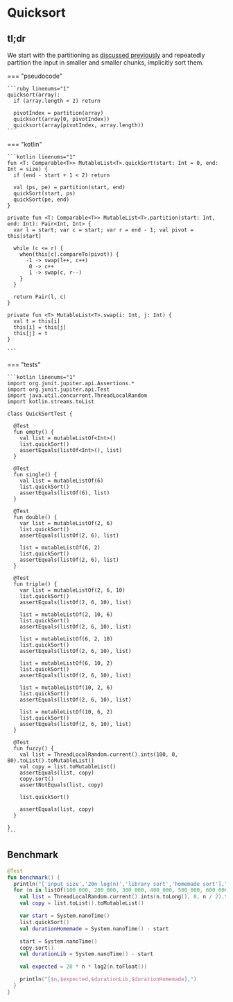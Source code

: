 # Quicksort

<script type="text/javascript" src="https://www.gstatic.com/charts/loader.js"></script>

## tl;dr

We start with the partitioning as [discussed previously](/partition/partition) and repeatedly partition the input in smaller and smaller chunks, implicitly sort them.

=== "pseudocode"

    ```ruby linenums="1"
    quicksort(array):
      if (array.length < 2) return

      pivotIndex = partition(array)
      quicksort(array[0, pivotIndex))
      quicksort(array[pivotIndex, array.length))
    ```

=== "kotlin"

    ```kotlin linenums="1"
    fun <T: Comparable<T>> MutableList<T>.quickSort(start: Int = 0, end: Int = size) {
      if (end - start + 1 < 2) return

      val (ps, pe) = partition(start, end)
      quickSort(start, ps)
      quickSort(pe, end)
    }

    private fun <T: Comparable<T>> MutableList<T>.partition(start: Int, end: Int): Pair<Int, Int> {
      var l = start; var c = start; var r = end - 1; val pivot = this[start]

      while (c <= r) {
        when(this[c].compareTo(pivot)) {
          -1 -> swap(l++, c++)
           0 -> c++
           1 -> swap(c, r--)
        }
      }

      return Pair(l, c)
    }

    private fun <T> MutableList<T>.swap(i: Int, j: Int) {
      val t = this[i]
      this[i] = this[j]
      this[j] = t
    }

    ```

=== "tests"

    ```kotlin linenums="1"
    import org.junit.jupiter.api.Assertions.*
    import org.junit.jupiter.api.Test
    import java.util.concurrent.ThreadLocalRandom
    import kotlin.streams.toList

    class QuickSortTest {

      @Test
      fun empty() {
        val list = mutableListOf<Int>()
        list.quickSort()
        assertEquals(listOf<Int>(), list)
      }

      @Test
      fun single() {
        val list = mutableListOf(6)
        list.quickSort()
        assertEquals(listOf(6), list)
      }

      @Test
      fun double() {
        var list = mutableListOf(2, 6)
        list.quickSort()
        assertEquals(listOf(2, 6), list)

        list = mutableListOf(6, 2)
        list.quickSort()
        assertEquals(listOf(2, 6), list)
      }

      @Test
      fun triple() {
        var list = mutableListOf(2, 6, 10)
        list.quickSort()
        assertEquals(listOf(2, 6, 10), list)

        list = mutableListOf(2, 10, 6)
        list.quickSort()
        assertEquals(listOf(2, 6, 10), list)

        list = mutableListOf(6, 2, 10)
        list.quickSort()
        assertEquals(listOf(2, 6, 10), list)

        list = mutableListOf(6, 10, 2)
        list.quickSort()
        assertEquals(listOf(2, 6, 10), list)

        list = mutableListOf(10, 2, 6)
        list.quickSort()
        assertEquals(listOf(2, 6, 10), list)

        list = mutableListOf(10, 6, 2)
        list.quickSort()
        assertEquals(listOf(2, 6, 10), list)
      }

      @Test
      fun fuzzy() {
        val list = ThreadLocalRandom.current().ints(100, 0, 80).toList().toMutableList()
        val copy = list.toMutableList()
        assertEquals(list, copy)
        copy.sort()
        assertNotEquals(list, copy)

        list.quickSort()

        assertEquals(list, copy)
      }

    }
    ```

## Benchmark

<div id="chart_short_range"></div>

<div id="chart_long_range"></div>

<script type="text/javascript">
google.charts.load('current', {'packages':['corechart']});
google.charts.setOnLoadCallback(drawShortChart);
google.charts.setOnLoadCallback(drawLongChart);

function drawShortChart() {
  var data = google.visualization.arrayToDataTable([
    ['input size','20n log(n)','library sort','homemade sort'],
    [10000,2657542.5,8579700,12978100],
    [20000,5715085.0,8618400,6745000],
    [30000,8923605.0,13639600,9352600],
    [40000,1.223017E7,20403400,8927800],
    [50000,1.560964E7,23154400,14208500],
    [60000,1.904721E7,15855400,26193700],
    [70000,2.2533096E7,18425100,22903700],
    [80000,2.606034E7,21377800,24990900],
    [90000,2.9623748E7,26580900,25130800],
    [100000,3.321928E7,27565800,29970400],
  ]);

  var options = {
    title: 'Zoomed-in',
    curveType: 'function',
    legend: { position: 'bottom' }
  };

  var chart = new google.visualization.LineChart(document.getElementById('chart_short_range'));

  chart.draw(data, options);
}

function drawLongChart() {
  var data = google.visualization.arrayToDataTable([
    ['input size','20n log(n)','library sort','homemade sort'],
    [100000,3.321928E7,61765300,80557900],
    [200000,7.043856E7,70507500,69049200],
    [300000,1.0916762E8,102400600,142423500],
    [400000,1.4887712E8,130109200,201497000],
    [500000,1.8931568E8,173156200,239819300],
    [600000,2.3033523E8,213642700,299351300],
    [700000,2.7183795E8,256884200,394437700],
    [800000,3.1375424E8,355155300,461105000],
    [900000,3.560322E8,390279600,609517700],
    [1000000,3.9863136E8,460704300,716952500],
  ]);

  var options = {
    title: 'Zoomed-out',
    curveType: 'function',
    legend: { position: 'bottom' }
  };

  var chart = new google.visualization.LineChart(document.getElementById('chart_long_range'));

  chart.draw(data, options);
}
</script>

```kotlin title="benchmark code" linenums="1"
@Test
fun benchmark() {
  println("['input size','20n log(n)','library sort','homemade sort'],")
  for (n in listOf(100_000, 200_000, 300_000, 400_000, 500_000, 600_000, 700_000, 800_000, 900_000, 1_000_000)) {
    val list = ThreadLocalRandom.current().ints(n.toLong(), 0, n / 2).toList().toMutableList()
    val copy = list.toList().toMutableList()

    var start = System.nanoTime()
    list.quickSort()
    val durationHomemade = System.nanoTime() - start

    start = System.nanoTime()
    copy.sort()
    val durationLib = System.nanoTime() - start

    val expected = 20 * n * log2(n.toFloat())

    println("[$n,$expected,$durationLib,$durationHomemade],")
  }
}
```